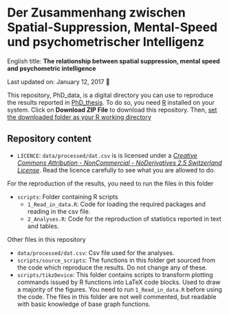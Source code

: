 Der Zusammenhang zwischen Spatial-Suppression, Mental-Speed und psychometrischer Intelligenz
================

English title: **The relationship between spatial suppression, mental speed and psychometric intelligence**

Last updated on: January 12, 2017 :balloon:

This repository, PhD\_data, is a digital directory you can use to reproduce the results reported in <a href="https://github.com/pipomas/PhD_thesis" target="_blank">PhD\_thesis</a>. To do so, you need <a href="https://cran.r-project.org" target="_blank">R</a> installed on your system. Click on **Download ZIP File** to download this repository. Then, <a href="http://rfunction.com/archives/1001" target="_blank">set the downloaded folder as your R working directory</a>

Repository content
------------------

-   `LICENCE`: `data/processed/dat.csv` is is licensed under a <a href="http://creativecommons.org/licenses/by-nc-nd/2.5/ch" target="_blank">*Creative Commons Attribution - NonCommercial - NoDerivatives 2.5 Switzerland License*</a>. Read the licence carefully to see what you are allowed to do.

For the reproduction of the results, you need to run the files in this folder

-   `scripts`: Folder containing R scripts
    -   `1_Read_in_data.R`: Code for loading the required packages and reading in the csv file.
    -   `2_Analyses.R`: Code for the reproduction of statistics reported in text and tables.

Other files in this repository

-   `data/processed/dat.csv`: Csv file used for the analyses.
-   `scripts/source_scripts`: The functions in this folder get sourced from the code which reproduce the results. Do not change any of these.
-   `scripts/tikzDevice`: This folder contains scripts to transform plotting commands issued by R functions into LaTeX code blocks. Used to draw a majority of the figures. You need to run `1_Read_in_data.R` before using the code. The files in this folder are not well commented, but readable with basic knowledge of base graph functions.
